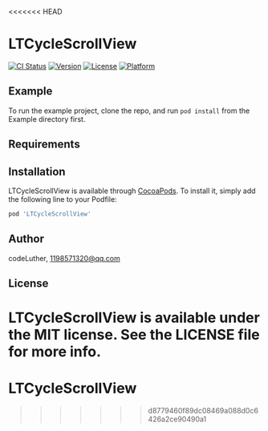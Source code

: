 <<<<<<< HEAD
# LTCycleScrollView

[![CI Status](https://img.shields.io/travis/codeLuther/LTCycleScrollView.svg?style=flat)](https://travis-ci.org/codeLuther/LTCycleScrollView)
[![Version](https://img.shields.io/cocoapods/v/LTCycleScrollView.svg?style=flat)](https://cocoapods.org/pods/LTCycleScrollView)
[![License](https://img.shields.io/cocoapods/l/LTCycleScrollView.svg?style=flat)](https://cocoapods.org/pods/LTCycleScrollView)
[![Platform](https://img.shields.io/cocoapods/p/LTCycleScrollView.svg?style=flat)](https://cocoapods.org/pods/LTCycleScrollView)

## Example

To run the example project, clone the repo, and run `pod install` from the Example directory first.

## Requirements

## Installation

LTCycleScrollView is available through [CocoaPods](https://cocoapods.org). To install
it, simply add the following line to your Podfile:

```ruby
pod 'LTCycleScrollView'
```

## Author

codeLuther, 1198571320@qq.com

## License

LTCycleScrollView is available under the MIT license. See the LICENSE file for more info.
=======
# LTCycleScrollView
>>>>>>> d8779460f89dc08469a088d0c6426a2ce90490a1
